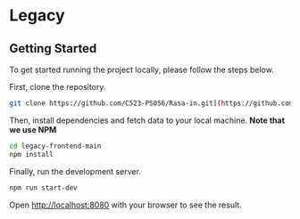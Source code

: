# Legacy

## Getting Started

To get started running the project locally, please follow the steps below.

First, clone the repository.

```bash
git clone https://github.com/C523-PS056/Rasa-in.git](https://github.com/ucoksayuti/legacy-frontend.git
```

Then, install dependencies and fetch data to your local machine. **Note that we use NPM**

```bash
cd legacy-frontend-main
npm install
```

Finally, run the development server.

```bash
npm run start-dev
```

Open [http://localhost:8080](http://localhost:8080) with your browser to see the result.

